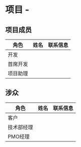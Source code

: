 # 项目 - <Project Name>

## 项目成员

| 角色     | 姓名   | 联系信息 |
| -------- | ------ | -------- |
| 开发     | <name> | <email>  |
| 首席开发 | <name> | <email>  |
| 项目助理 | <name> | <email>  |

## 涉众

| 角色       | 姓名   | 联系信息 |
| ---------- | ------ | -------- |
| 客户       | <name> | <email>  |
| 技术部经理 | <name> | <email>  |
| PMO经理    | <name> | <email>  |
